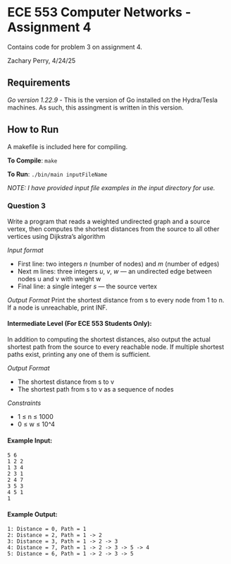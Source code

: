# ECE 553 Computer Networks - Assignment 4 
Contains code for problem 3 on assignment 4.

Zachary Perry, 4/24/25

## Requirements
*Go version 1.22.9* - This is the version of Go installed on the Hydra/Tesla machines. As such, this assingment is written in this version.

## How to Run
A makefile is included here for compiling. 

**To Compile**: `make`

**To Run**: `./bin/main inputFileName`

*NOTE: I have provided input file examples in the input directory for use.*

### Question 3
Write a program that reads a weighted undirected graph and a source vertex, then computes the shortest distances from the source to all other vertices using Dijkstra’s algorithm

*Input format*
- First line: two integers *n* (number of nodes) and *m* (number of edges)
- Next m lines: three integers *u*, *v*, *w* — an undirected edge between nodes u and v with weight w
- Final line: a single integer *s* — the source vertex

*Output Format*
Print the shortest distance from s to every node from 1 to n. If a node is unreachable, print INF.

#### Intermediate Level (For ECE 553 Students Only):
In addition to computing the shortest distances, also output the actual shortest path from the source to every reachable node. If multiple shortest paths exist, printing any one of them is sufficient.

*Output Format*
- The shortest distance from s to v
- The shortest path from s to v as a sequence of nodes

*Constraints*
- 1 ≤ n ≤ 1000
- 0 ≤ w ≤ 10^4

#### Example Input: 
```
5 6
1 2 2
1 3 4
2 3 1
2 4 7
3 5 3
4 5 1
1
```

#### Example Output: 
```
1: Distance = 0, Path = 1
2: Distance = 2, Path = 1 -> 2
3: Distance = 3, Path = 1 -> 2 -> 3
4: Distance = 7, Path = 1 -> 2 -> 3 -> 5 -> 4
5: Distance = 6, Path = 1 -> 2 -> 3 -> 5
```
